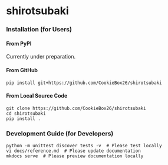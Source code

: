 # shirotsubaki

### Installation (for Users)

#### From PyPI

Currently under preparation.

#### From GitHub

```
pip install git+https://github.com/CookieBox26/shirotsubaki
```

#### From Local Source Code

```
git clone https://github.com/CookieBox26/shirotsubaki
cd shirotsubaki
pip install .
```

### Development Guide (for Developers)
```
python -m unittest discover tests -v  # Please test locally
vi docs/reference.md  # Please update documentation
mkdocs serve  # Please preview documentation locally
```
